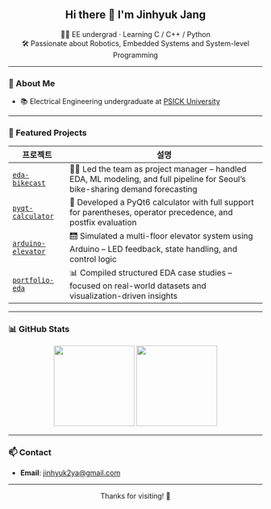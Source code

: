 <h2 align="center">Hi there 👋 I'm Jinhyuk Jang</h2>

<p align="center">
  👨‍💻 EE undergrad · Learning C / C++ / Python<br>
  🛠️ Passionate about Robotics, Embedded Systems and System-level Programming
</p>

---

### 🚀 About Me

- 📚 Electrical Engineering undergraduate at [PSICK University](https://www.youtube.com/channel/UCGX5sP4ehBkihHwt5bs5wvg)
  
---

### 📌 Featured Projects

| 프로젝트 | 설명 |
|----------|------|
| [`eda-bikecast`](https://github.com/jinhyuk2me/eda-bikecast) | 🚴‍♂️ Led the team as project manager – handled EDA, ML modeling, and full pipeline for Seoul’s bike-sharing demand forecasting |
| [`pyqt-calculator`](https://github.com/jinhyuk2me/pyqt-calculator) | 🧮 Developed a PyQt6 calculator with full support for parentheses, operator precedence, and postfix evaluation |
| [`arduino-elevator`](https://github.com/jinhyuk2me/arduino-elevator) | 🛗 Simulated a multi-floor elevator system using Arduino – LED feedback, state handling, and control logic |
| [`portfolio-eda`](https://github.com/jinhyuk2me/portfolio-eda) | 📊 Compiled structured EDA case studies – focused on real-world datasets and visualization-driven insights |


---

### 📊 GitHub Stats

<p align="center">
  <img src="https://github-readme-stats.vercel.app/api?username=jinhyuk2me&show_icons=true&theme=tokyonight" height="160"/>
  <img src="https://github-readme-stats.vercel.app/api/top-langs/?username=jinhyuk2me&layout=compact&theme=tokyonight" height="160"/>
</p>

---

### 📫 Contact

- **Email**: jinhyuk2ya@gmail.com  

---

<p align="center">Thanks for visiting! 🙌</p>
